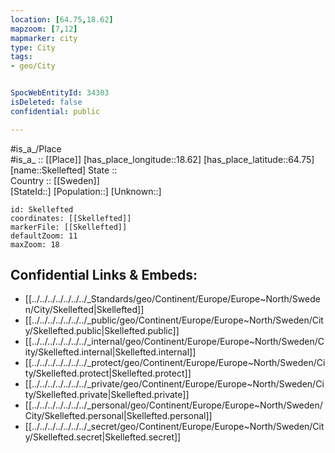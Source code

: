 ```yaml
---
location: [64.75,18.62] 
mapzoom: [7,12] 
mapmarker: city 
type: City
tags:
- geo/City


SpocWebEntityId: 34303
isDeleted: false
confidential: public

---
```

#is_a_/Place  
#is_a_ :: [[Place]] 
[has_place_longitude::18.62] 
[has_place_latitude::64.75] 
[name::Skellefted] 
State ::  
Country :: [[Sweden]]  
[StateId::] 
[Population::] 
[Unknown::] 


```leaflet
id: Skellefted
coordinates: [[Skellefted]] 
markerFile: [[Skellefted]] 
defaultZoom: 11 
maxZoom: 18
```


## Confidential Links & Embeds: 
- [[../../../../../../../_Standards/geo/Continent/Europe/Europe~North/Sweden/City/Skellefted|Skellefted]] 
- [[../../../../../../../_public/geo/Continent/Europe/Europe~North/Sweden/City/Skellefted.public|Skellefted.public]] 
- [[../../../../../../../_internal/geo/Continent/Europe/Europe~North/Sweden/City/Skellefted.internal|Skellefted.internal]] 
- [[../../../../../../../_protect/geo/Continent/Europe/Europe~North/Sweden/City/Skellefted.protect|Skellefted.protect]] 
- [[../../../../../../../_private/geo/Continent/Europe/Europe~North/Sweden/City/Skellefted.private|Skellefted.private]] 
- [[../../../../../../../_personal/geo/Continent/Europe/Europe~North/Sweden/City/Skellefted.personal|Skellefted.personal]] 
- [[../../../../../../../_secret/geo/Continent/Europe/Europe~North/Sweden/City/Skellefted.secret|Skellefted.secret]] 
